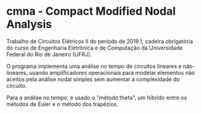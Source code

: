 # cmna - Compact Modified Nodal Analysis
Trabalho de Circuitos Elétricos II do período de 2018.1, cadeira obrigatória do curso de Engenharia Eletrônica e de Computação da Universidade Federal do Rio de Janeiro (UFRJ).

O programa implementa uma análise no tempo de circuitos lineares e não-lineares, usando amplificadores operacionais para modelar elementos não aceitos pela análise nodal simples sem aumentar a complexidade do circuito.

Para a análise no tempo, é usado o "método theta", um híbrido entre os métodos de Euler e o método dos trapézios.
